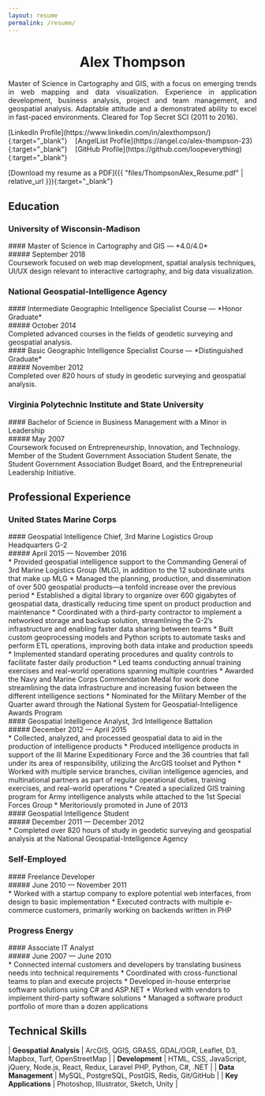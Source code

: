 ```yaml
---
layout: resume
permalink: /resume/
---
```


<div style="text-align:center;"><h1>Alex Thompson</h1></div>
<div style="text-align:justify;">
  Master of Science in Cartography and GIS, with a focus on emerging trends in web mapping and data visualization. Experience in application development, business analysis, project and team management, and geospatial analysis. Adaptable attitude and a demonstrated ability to excel in fast-paced environments. Cleared for Top Secret SCI (2011 to 2016).
</div>
<div class="top-links">
  <p markdown="1">
    [LinkedIn Profile](https://www.linkedin.com/in/alexthompson/){:target="_blank"} &nbsp;&nbsp;
    [AngelList Profile](https://angel.co/alex-thompson-23){:target="_blank"} &nbsp;&nbsp;
    [GitHub Profile](https://github.com/loopeverything){:target="_blank"}
  </p>
  <p markdown="1">
    [Download my resume as a PDF]({{ "files/ThompsonAlex_Resume.pdf" | relative_url }}){:target="_blank"}
  </p>
</div>

## Education
### University of Wisconsin-Madison
<div class="d-flex">
  <div class="flex-grow-1" markdown="1">
#### Master of Science in Cartography and GIS — *4.0/4.0*
  </div>
  <div markdown="1">
##### September 2018
  </div>
</div>
Coursework focused on web map development, spatial analysis techniques, UI/UX design relevant to interactive cartography, and big data visualization.

### National Geospatial-Intelligence Agency
<div class="d-flex">
  <div class="flex-grow-1" markdown="1">
#### Intermediate Geographic Intelligence Specialist Course — *Honor Graduate*
  </div>
  <div markdown="1">
##### October 2014
  </div>
</div>
Completed advanced courses in the fields of geodetic surveying and geospatial analysis.

<div class="d-flex">
  <div class="flex-grow-1" markdown="1">
#### Basic Geographic Intelligence Specialist Course — *Distinguished Graduate*
  </div>
  <div markdown="1">
##### November 2012
  </div>
</div>
Completed over 820 hours of study in geodetic surveying and geospatial analysis.

### Virginia Polytechnic Institute and State University
<div class="d-flex">
  <div class="flex-grow-1" markdown="1">
#### Bachelor of Science in Business Management with a Minor in Leadership
  </div>
  <div markdown="1">
##### May 2007
  </div>
</div>
Coursework focused on Entrepreneurship, Innovation, and Technology. Member of the Student Government Association Student Senate, the Student Government Association Budget Board, and the Entrepreneurial Leadership Initiative.

## Professional Experience
### United States Marine Corps
<div class="d-flex">
  <div class="flex-grow-1" markdown="1">
#### Geospatial Intelligence Chief, 3rd Marine Logistics Group Headquarters G-2
  </div>
  <div markdown="1">
##### April 2015 — November 2016
  </div>
</div>
* Provided geospatial intelligence support to the Commanding General of 3rd Marine Logistics Group (MLG), in addition to the 12 subordinate units that make up MLG
* Managed the planning, production, and dissemination of over 500 geospatial products—a tenfold increase over the previous period
* Established a digital library to organize over 600 gigabytes of geospatial data, drastically reducing time spent on product production and maintenance
* Coordinated with a third-party contractor to implement a networked storage and backup solution, streamlining the G-2’s  infrastructure and enabling faster data sharing between teams
* Built custom geoprocessing models and Python scripts to automate tasks and perform ETL operations, improving both data intake and production speeds
* Implemented standard operating procedures and quality controls to facilitate faster daily production
* Led teams conducting annual training exercises and real-world operations spanning multiple countries
* Awarded the Navy and Marine Corps Commendation Medal for work done streamlining the data infrastructure and increasing fusion between the different intelligence sections
* Nominated for the Military Member of the Quarter award through the National System for Geospatial-Intelligence Awards Program

<div class="d-flex">
  <div class="flex-grow-1" markdown="1">
#### Geospatial Intelligence Analyst, 3rd Intelligence Battalion
  </div>
  <div markdown="1">
##### December 2012 — April 2015
  </div>
</div>
* Collected, analyzed, and processed geospatial data to aid in the production of intelligence products
* Produced intelligence products in support of the III Marine Expeditionary Force and the 36 countries that fall under its area of responsibility, utilizing the ArcGIS toolset and Python
* Worked with multiple service branches, civilian intelligence agencies, and multinational partners as part of regular operational duties, training exercises, and real-world operations
* Created a specialized GIS training program for Army intelligence analysts while attached to the 1st Special Forces Group
* Meritoriously promoted in June of 2013

<div class="d-flex">
  <div class="flex-grow-1" markdown="1">
#### Geospatial Intelligence Student
  </div>
  <div markdown="1">
##### December 2011 — December 2012
  </div>
</div>
* Completed over 820 hours of study in geodetic surveying and geospatial analysis at the National Geospatial-Intelligence Agency

### Self-Employed
<div class="d-flex">
  <div class="flex-grow-1" markdown="1">
#### Freelance Developer
  </div>
  <div markdown="1">
##### June 2010 — November 2011
  </div>
</div>
* Worked with a startup company to explore potential web interfaces, from design to basic implementation
* Executed contracts with multiple e-commerce customers, primarily working on backends written in PHP

### Progress Energy
<div class="d-flex">
  <div class="flex-grow-1" markdown="1">
#### Associate IT Analyst
  </div>
  <div markdown="1">
##### June 2007 — June 2010
  </div>
</div>
* Connected internal customers and developers by translating business needs into technical requirements
* Coordinated with cross-functional teams to plan and execute projects
* Developed in-house enterprise software solutions using C# and ASP.NET
* Worked with vendors to implement third-party software solutions
* Managed a software product portfolio of more than a dozen applications

## Technical Skills

| **Geospatial Analysis** | ArcGIS, QGIS, GRASS, GDAL/OGR, Leaflet, D3, Mapbox, Turf, OpenStreetMap |
| **Development** | HTML, CSS, JavaScript, jQuery, Node.js, React, Redux, Laravel PHP, Python, C#, .NET |
| **Data Management** | MySQL, PostgreSQL, PostGIS, Redis, Git/GitHub |
| **Key Applications** | Photoshop, Illustrator, Sketch, Unity |